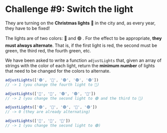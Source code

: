 # Challenge #9: Switch the light

They are turning on the **Christmas lights** 🎄 in the city and, as every year, they have to be fixed!

The lights are of two colors: 🔴 and 🟢 . For the effect to be appropriate, **they must always alternate**. That is, if the first light is red, the second must be green, the third red, the fourth green, etc.

We have been asked to write a function `adjustLights` that, given an array of strings with the color of each light, return the **minimum number** of lights that need to be changed for the colors to alternate.

```js
adjustLights(['🟢', '🔴', '🟢', '🟢', '🟢'])
// -> 1 (you change the fourth light to 🔴)

adjustLights(['🔴', '🔴', '🟢', '🟢', '🔴'])
// -> 2 (you change the second light to 🟢 and the third to 🔴)

adjustLights(['🟢', '🔴', '🟢', '🔴', '🟢'])
// -> 0 (they are already alternating)

adjustLights(['🔴', '🔴', '🔴'])
// -> 1 (you change the second light to 🟢)
```

